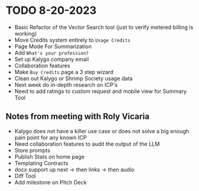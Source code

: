 # TODO 8-20-2023

- Basic Refactor of the Vector Search tool (just to verify metered billing is working)
- Move Credits system entirely to `Usage Credits`
- Page Mode For Summarization
- Add `What's your profession?`
- Set up Kalygo company email
- Collaboration features
- Make `Buy Credits` page a 3 step wizard
- Clean out Kalygo or Shrimp Society usage data
- Next week do in-depth research on ICP's
- Need to add ratings to custom request and mobile view for Summary Tool

## Notes from meeting with Roly Vicaria

- Kalygo does not have a killer use case or does not solve a big enough pain point for any known ICP
- Need collaboration features to audit the output of the LLM
- Store prompts
- Publish Stats on home page
- Templating Contracts
- docx support up next -> then links -> then audio
- Diff Tool
- Add milestone on Pitch Deck
